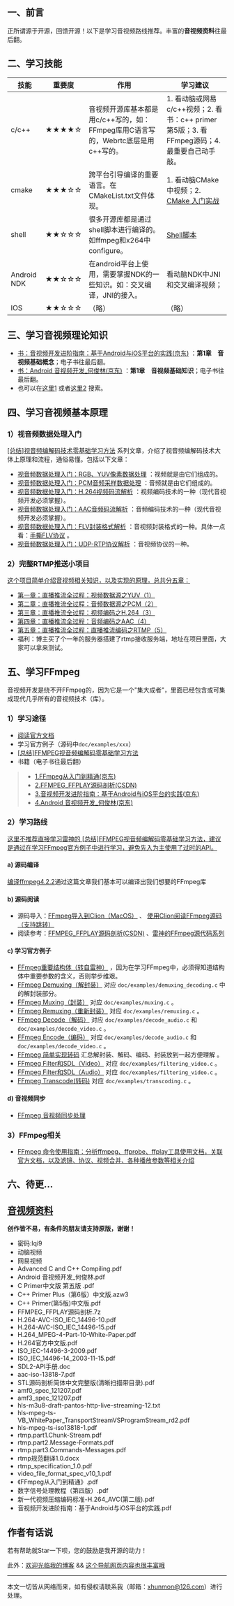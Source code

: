 ## 一、前言
正所谓源于开源，回馈开源！以下是学习音视频路线推荐。丰富的**音视频资料**往最后翻。

## 二、学习技能

| 技能        | 重要度 | 作用                                                         | 学习建议                                 |
| ----------- | ------ | ------------------------------------------------------------ | ------------------------------------------------------------ |
| c/c++       | ★★★★☆  | 音视频开源库基本都是用c/c++写的，如：FFmpeg库用C语言写的，Webrtc底层是用c\+\+写的。 | 1. 看动脑或网易c/c++视频；2. 看书：c\+\+ primer 第5版；3. 看FFmpeg源码；4. 最重要自己动手敲。 |
| cmake       | ★★★☆☆  | 跨平台引导编译的重要语言。在CMakeList.txt文件体现。          | 1. 看动脑CMake中视频；2. [CMake 入门实战](https://www.hahack.com/codes/cmake/) |
| shell       | ★★☆☆☆  | 很多开源库都是通过shell脚本进行编译的。如ffmpeg和x264中configure。 |  [Shell脚本](https://qincji.gitee.io/2020/12/13/ffmpeg/02_shell/) |
| Android NDK | ★★☆☆☆  | 在android平台上使用，需要掌握NDK的一些知识。如：交叉编译，JNI的接入。 | 看动脑NDK中JNI和交叉编译视频；                            |
| IOS         | ★★☆☆☆  | （略）                                                       | （略）                                                       |

## 三、学习音视频理论知识
- [书：音视频开发进阶指南：基于Android与iOS平台的实践(京东)](https://item.jd.com/12292642.html) ：**第1章　音视频基础概念**；电子书往最后翻。
- [书：Android 音视频开发_何俊林(京东)](https://item.jd.com/12467530.html) ：**第1章　音视频基础知识**；电子书往最后翻。
- 也可以在[这里1](https://www.dalipan.com/) 或者[这里2](https://ebook2.lorefree.com/) 搜索。


## 四、学习音视频基本原理
### 1）视音频数据处理入门
[[总结]视音频编解码技术零基础学习方法](https://blog.csdn.net/leixiaohua1020/article/details/18893769) 系列文章，介绍了视音频编解码技术大体上原理和流程，通俗易懂。包括以下文章：
- [视音频数据处理入门：RGB、YUV像素数据处理](https://blog.csdn.net/leixiaohua1020/article/details/50534150) ：视频就是由它们组成的。
- [视音频数据处理入门：PCM音频采样数据处理](https://blog.csdn.net/leixiaohua1020/article/details/50534316) ：音频就是由它们组成的。
- [视音频数据处理入门：H.264视频码流解析](https://blog.csdn.net/leixiaohua1020/article/details/50534369) ：视频编码技术的一种（现代音视频开发必须掌握）。
- [视音频数据处理入门：AAC音频码流解析](https://blog.csdn.net/leixiaohua1020/article/details/50535042) ：音频编码技术的一种（现代音视频开发必须掌握）。
- [视音频数据处理入门：FLV封装格式解析](https://blog.csdn.net/leixiaohua1020/article/details/50535082) ：音视频封装格式的一种。具体一点看：[手撕FLV协议](https://qincji.gitee.io/2021/01/02/ffmpeg/07_flv/) 。
- [视音频数据处理入门：UDP-RTP协议解析](https://blog.csdn.net/leixiaohua1020/article/details/50535230) ：音视频协议的一种。

### 2）完整RTMP推送小项目 
[这个项目简单介绍音视频相关知识，以及实现的原理，总共分五章：](https://github.com/xhunmon/RtmpPush)
- [第一章：直播推流全过程：视频数据源之YUV（1）](https://qincji.gitee.io/2020/12/03/rtmppush/1-yuv/) 
- [第二章：直播推流全过程：音频数据源之PCM（2）](https://qincji.gitee.io/2020/12/04/rtmppush/2-pcm/)
- [第三章：直播推流全过程：视频编码之H.264（3）](https://qincji.gitee.io/2020/12/06/rtmppush/3-h264/)
- [第四章：直播推流全过程：音频编码之AAC（4）](https://qincji.gitee.io/2020/12/07/rtmppush/4-aac/) 
- [第五章：直播推流全过程：直播推流编码之RTMP（5）](https://qincji.gitee.io/2020/12/08/rtmppush/5-rtmp/)
- 福利：博主买了个一年的服务器搭建了rtmp接收服务端，地址在项目里面，大家可以拿来测试。

## 五、学习FFmpeg
音视频开发是绕不开FFmpeg的，因为它是一个"集大成者"，里面已经包含或可集成现代几乎所有的音视频技术（库）。

### 1）学习途径
- [阅读官方文档](http://ffmpeg.org/ffmpeg.html)
- 学习官方例子（源码中`doc/examples/xxx`）
- [[总结]FFMPEG视音频编解码零基础学习方法](https://blog.csdn.net/leixiaohua1020/article/details/15811977)
- 书籍（电子书往最后翻）
> - [1.FFmpeg从入门到精通(京东)](https://item.jd.com/12349436.html)
> - [2.FFMPEG_FFPLAY源码剖析(CSDN)](https://download.csdn.net/detail/leixiaohua1020/6377803)
> - [3.音视频开发进阶指南：基于Android与iOS平台的实践(京东)](https://item.jd.com/12292642.html)
> - [4.Android 音视频开发_何俊林(京东)](https://item.jd.com/12467530.html) 

### 2）学习路线
[这里不推荐直接学习雷神的 [总结]FFMPEG视音频编解码零基础学习方法，建议是通过在学习FFmpeg官方例子中进行学习，避免先入为主使用了过时的API。](https://blog.csdn.net/leixiaohua1020/article/details/15811977)

#### a) 源码编译
[编译ffmpeg4.2.2](https://qincji.gitee.io/2020/12/17/ffmpeg/03_build_ffmpeg/)通过这篇文章我们基本可以编译出我们想要的FFmpeg库

#### b) 源码阅读
- 源码导入：[FFmpeg导入到Clion（MacOS）](https://qincji.gitee.io/2020/12/24/ffmpeg/04_import_ffmpeg/) 、 [使用Clion阅读FFmpeg源码（支持跳转）](https://qincji.gitee.io/2020/12/27/ffmpeg/05_source/) 
- 阅读参考：[FFMPEG_FFPLAY源码剖析(CSDN)](https://download.csdn.net/detail/leixiaohua1020/6377803) 、[雷神的FFmpeg源代码系列](https://blog.csdn.net/leixiaohua1020/article/details/44220151) 

#### c) 学习官方例子
- [FFmpeg重要结构体（转自雷神）](https://qincji.gitee.io/2020/12/28/ffmpeg/06_struct/) ，因为在学习FFmpeg中，必须得知道结构体中重要参数的含义，否则举步维艰。
- [FFmpeg Demuxing（解封装）](https://qincji.gitee.io/2021/01/03/ffmpeg/08_demuxing/) 对应 `doc/examples/demuxing_decoding.c` 中的解封装部分。 
- [FFmpeg Muxing（封装）](https://qincji.gitee.io/2021/01/04/ffmpeg/09_muxing/) 对应 `doc/examples/muxing.c` 。
- [FFmpeg Remuxing（重新封装）](https://qincji.gitee.io/2021/01/04/ffmpeg/10_remuxing/) 对应 `doc/examples/remuxing.c` 。
- [FFmpeg Decode（解码）](https://qincji.gitee.io/2021/01/06/ffmpeg/11_decode/) 对应 `doc/examples/decode_audio.c` 和 `doc/examples/decode_video.c` 。
- [FFmpeg Encode（编码）](https://qincji.gitee.io/2021/01/07/ffmpeg/12_encode/) 对应 `doc/examples/decode_audio.c` 和 `doc/examples/decode_video.c` 。
- [FFmpeg 简单实现转码](https://qincji.gitee.io/2021/01/08/ffmpeg/13_transfer/) 汇总解封装、解码、编码、封装放到一起方便理解 。
- [FFmpeg Filter和SDL（Video）](https://qincji.gitee.io/2021/01/09/ffmpeg/14_filter_v/) 对应 `doc/examples/filtering_video.c` 。
- [FFmpeg Filter和SDL（Audio）](https://qincji.gitee.io/2021/01/10/ffmpeg/15_filter_a/) 对应 `doc/examples/filtering_video.c` 。
- [FFmpeg Transcode(转码)](https://qincji.gitee.io/2021/01/12/ffmpeg/16_transcode/) 对应 `doc/examples/transcoding.c` 。

#### d) 音视频同步
- [FFmpeg 音视频同步处理](https://qincji.gitee.io/2021/01/17/ffmpeg/17_sync/)

### 3）FFmpeg相关
- [FFmpeg 命令使用指南：分析ffmpeg、ffprobe、ffplay工具使用文档，关联官方文档，以及滤镜、协议、视频合并、各种播放参数等相关介绍](https://qincji.gitee.io/2021/01/18/ffmpeg/18_command/)


## 六、待更...

## [音视频资料](https://pan.baidu.com/s/1Y5PFgbVu3W0ELBgQnrHNYA)
**创作皆不易，有条件的朋友请支持原版，谢谢！**
- 密码:lqi9
- 动脑视频
- 网易视频
- Advanced C and C++ Compiling.pdf
- Android 音视频开发_何俊林.pdf
- C Primer中文版 第五版 .pdf
- C++ Primer Plus（第6版）中文版.azw3
- C++ Primer(第5版)中文版.pdf
- FFMPEG_FFPLAY源码剖析.7z
- H.264-AVC-ISO_IEC_14496-10.pdf
- H.264-AVC-ISO_IEC_14496-15.pdf
- H.264_MPEG-4-Part-10-White-Paper.pdf
- H.264官方中文版.pdf
- ISO_IEC-14496-3-2009.pdf
- ISO_IEC_14496-14_2003-11-15.pdf
- SDL2-API手册.doc
- aac-iso-13818-7.pdf
- STL源码剖析简体中文完整版(清晰扫描带目录).pdf
- amf0_spec_121207.pdf
- amf3_spec_121207.pdf
- hls-m3u8-draft-pantos-http-live-streaming-12.txt
- hls-mpeg-ts-VB_WhitePaper_TransportStreamVSProgramStream_rd2.pdf
- hls-mpeg-ts-iso13818-1.pdf
- rtmp.part1.Chunk-Stream.pdf
- rtmp.part2.Message-Formats.pdf
- rtmp.part3.Commands-Messages.pdf
- rtmp规范翻译1.0.docx
- rtmp_specification_1.0.pdf
- video_file_format_spec_v10_1.pdf
- 《FFmpeg从入门到精通》.pdf
- 数字信号处理教程（第四版）.pdf
- 新一代视频压缩编码标准-H.264_AVC(第二版).pdf
- 音视频开发进阶指南：基于Android与iOS平台的实践.pdf

## 作者有话说
若有帮助就Star一下呗，您的鼓励是我开源的动力！

此外：[欢迎光临我的博客](https://qincji.gitee.io/) && [这个导航网页内容也很丰富哦](https://qincji.gitee.io/life/)

---------------------------------------------
本文一切皆从网络而来，如有侵权请联系我（邮箱：xhunmon@126.com）进行处理。
